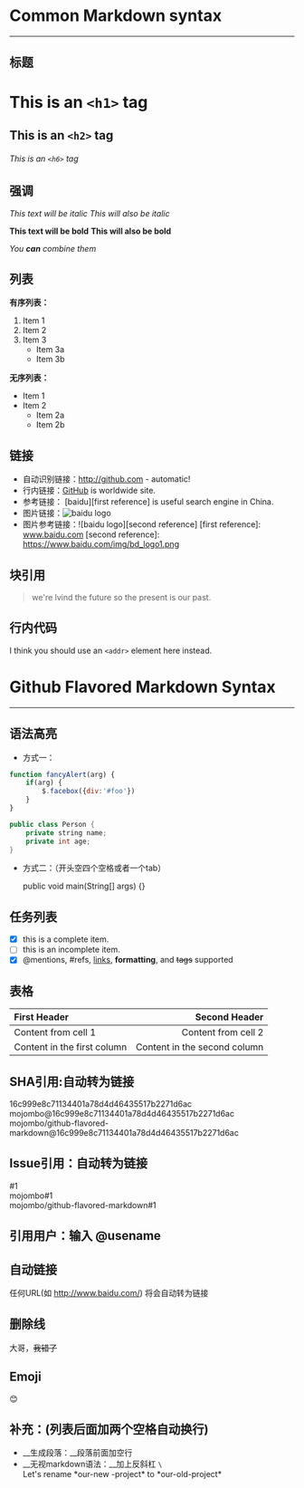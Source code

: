 # Common Markdown syntax
---
## 标题

# This is an `<h1>` tag
## This is an `<h2>` tag
###### This is an `<h6>` tag

## 强调

*This text will be italic*
_This will also be italic_

**This text will be bold**
__This will also be bold__

_You **can** combine them_

## 列表

**有序列表：**

1. Item 1
2. Item 2
3. Item 3
   * Item 3a
   * Item 3b
   
**无序列表：**

* Item 1
* Item 2
  * Item 2a
  * Item 2b


## 链接
* 自动识别链接：http://github.com - automatic!
* 行内链接：[GitHub](http://github.com) is worldwide site.
* 参考链接：
 [baidu][first reference] is useful search engine in China.	
* 图片链接：![baidu logo](https://www.baidu.com/img/bd_logo1.png)
* 图片参考链接：![baidu logo][second reference]
 [first reference]: www.baidu.com
 [second reference]: https://www.baidu.com/img/bd_logo1.png

## 块引用

>we're lvind the future so
>the present is our past.

## 行内代码

I think you should use an `<addr>` element here instead.

# Github Flavored Markdown Syntax
---
## 语法高亮

* 方式一：

```javascript
function fancyAlert(arg) {
	if(arg) {
		$.facebox({div:'#foo'})
	}
}
```

```java
public class Person {
	private string name;
	private int age;
}
```

* 方式二：（开头空四个空格或者一个tab）

	public void main(String[] args) {}



## 任务列表

- [x] this is a complete item.
- [ ] this is an incomplete item.
- [x] @mentions, #refs, [links](), **formatting**, and <del>tags</del> supported

## 表格

First Header | Second Header
:--- | ---:
Content from cell 1 | Content from cell 2
Content in the first column | Content in the second column

## SHA引用:自动转为链接

16c999e8c71134401a78d4d46435517b2271d6ac  
mojombo@16c999e8c71134401a78d4d46435517b2271d6ac  
mojombo/github-flavored-markdown@16c999e8c71134401a78d4d46435517b2271d6ac

## Issue引用：自动转为链接

#1  
mojombo#1  
mojombo/github-flavored-markdown#1

## 引用用户：输入 @usename

## 自动链接

任何URL(如 http://www.baidu.com/) 将会自动转为链接

## 删除线

大哥，~~我错了~~

## Emoji

:blush:

## 补充：(列表后面加两个空格自动换行)

* __生成段落：__段落前面加空行
* __无视markdown语法：__加上反斜杠 `\`  
 Let's rename \*our-new -project\* to \*our-old-project\*

